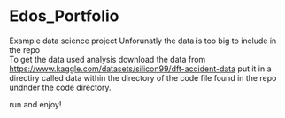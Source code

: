 # Edos_Portfolio
Example data science project
Unforunatly the data is too big to include in the repo
<br>
To get the data used analysis download the data from
https://www.kaggle.com/datasets/silicon99/dft-accident-data
put it in a directiry called data within the directory of the code file found in the repo undnder the code directory.

run and enjoy!

